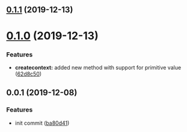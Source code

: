<a name="0.1.1"></a>
## [0.1.1](https://github.com/mjancarik/shallow-with-context/compare/0.1.0...0.1.1) (2019-12-13)



<a name="0.1.0"></a>
# [0.1.0](https://github.com/mjancarik/shallow-with-context/compare/0.0.1...0.1.0) (2019-12-13)


### Features

* **createcontext:** added new method with support for primitive value ([62d8c50](https://github.com/mjancarik/shallow-with-context/commit/62d8c50))



<a name="0.0.1"></a>
## 0.0.1 (2019-12-08)


### Features

* init commit ([ba80d41](https://github.com/mjancarik/shallow-with-context/commit/ba80d41))



